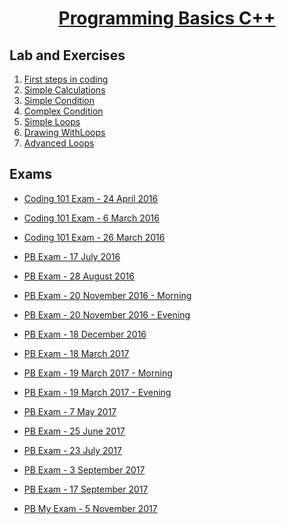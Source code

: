 # <a href="https://softuni.bg/trainings/1726/programming-basics-with-c-plus-plus-september-2017/open#lesson-6145"><p align="center"> Programming Basics C++ <p>
</a>

## Lab and Exercises

<ol>
<li><a href="https://github.com/vesy53/SoftUni/tree/master/Programming%20Basics%20-%20C%2B%2B/LabEndExercises/01.FirstStepsInCoding" > First steps in coding </a></li>

<li><a href="https://github.com/vesy53/SoftUni/tree/master/Programming%20Basics%20-%20C%2B%2B/LabEndExercises/02.Simple-Calculations" > Simple Calculations </a></li>

<li><a href="https://github.com/vesy53/SoftUni/tree/master/Programming%20Basics%20-%20C%2B%2B/LabEndExercises/03.Simple-Condition" > Simple Condition </a></li>

<li><a href="https://github.com/vesy53/SoftUni/tree/master/Programming%20Basics%20-%20C%2B%2B/LabEndExercises/04.ComplexCondition" > Complex Condition </a></li>

<li><a href="https://github.com/vesy53/SoftUni/tree/master/Programming%20Basics%20-%20C%2B%2B/LabEndExercises/05.SimpleLoops" > Simple Loops </a></li>

<li><a href="https://github.com/vesy53/SoftUni/tree/master/Programming%20Basics%20-%20C%2B%2B/LabEndExercises/06.DrawingWithLoops" > Drawing WithLoops </a></li>

<li><a href="https://github.com/vesy53/SoftUni/tree/master/Programming%20Basics%20-%20C%2B%2B/LabEndExercises/07.AdvancedLoops" > Advanced Loops </a></li>
</ol>

## Exams

- <a href="https://github.com/vesy53/SoftUni/tree/master/Programming%20Basics%20-%20C%2B%2B/Exam/Coding%20101%20Exam%20-%2024%20April%202016" > Coding 101 Exam -  24 April 2016 </a>


</li>

- <a href="https://github.com/vesy53/SoftUni/tree/master/Programming%20Basics%20-%20C%2B%2B/Exam/Coding%20101%20Exam%20-%20%206%20March%202016" > Coding 101 Exam - 6 March 2016 </a>


</li>

- <a href="https://github.com/vesy53/SoftUni/tree/master/Programming%20Basics%20-%20C%2B%2B/Exam/Coding%20101%20Exam%20-%2026%20March%202016" > Coding 101 Exam -  26 March 2016 </a>


</li>

- <a href="https://github.com/vesy53/SoftUni/tree/master/Programming%20Basics%20-%20C%2B%2B/Exam/PB%20Exam%20-%2017%20July%202016" > PB Exam - 17 July 2016 </a>


</li>

- <a href="https://github.com/vesy53/SoftUni/tree/master/Programming%20Basics%20-%20C%2B%2B/Exam/PB%20Exam%20-%2028%20August%202016" > PB Exam - 28 August 2016 </a>

</li>

- <a href="https://github.com/vesy53/SoftUni/tree/master/Programming%20Basics%20-%20C%2B%2B/Exam/PB%20Exam%20-%2020%20November%202016%20-%20Morning" > PB Exam - 20 November 2016 - Morning </a>

</li>

- <a href="https://github.com/vesy53/SoftUni/tree/master/Programming%20Basics%20-%20C%2B%2B/Exam/PB%20Exam%20-%2020%20November%202016%20-%20Evening" > PB Exam - 20 November 2016 - Evening </a>


</li>

- <a href="https://github.com/vesy53/SoftUni/tree/master/Programming%20Basics%20-%20C%2B%2B/Exam/PB%20Exam%20-%2018%20December%202016" > PB Exam - 18 December 2016 </a>


</li>

- <a href="https://github.com/vesy53/SoftUni/tree/master/Programming%20Basics%20-%20C%2B%2B/Exam/PB%20Exam%20-%2018%20March%202017" > PB Exam - 18 March 2017 </a>


</li>

- <a href="https://github.com/vesy53/SoftUni/tree/master/Programming%20Basics%20-%20C%2B%2B/Exam/PB%20Exam%20-%2019%20March%202017%20-%20Morning" > PB Exam - 19 March 2017 - Morning </a>


</li>

- <a href="https://github.com/vesy53/SoftUni/tree/master/Programming%20Basics%20-%20C%2B%2B/Exam/PB%20Exam%20-%2019%20March%202017%20-%20Evening" > PB Exam - 19 March 2017 - Evening </a>


</li>

- <a href="https://github.com/vesy53/SoftUni/tree/master/Programming%20Basics%20-%20C%2B%2B/Exam/PB%20Exam%20-%207%20May%202017" > PB Exam - 7 May 2017 </a>

</li>

- <a href="https://github.com/vesy53/SoftUni/tree/master/Programming%20Basics%20-%20C%2B%2B/Exam/PB%20Exam%20-%2025%20June%202017" > PB Exam - 25 June 2017 </a>

</li>

- <a href="https://github.com/vesy53/SoftUni/tree/master/Programming%20Basics%20-%20C%2B%2B/Exam/PB%20Exam%20-%2023%20July%202017" > PB Exam - 23 July 2017 </a>

</li>

- <a href="https://github.com/vesy53/SoftUni/tree/master/Programming%20Basics%20-%20C%2B%2B/Exam/PB%20Exam%20-%203%20September%202017" > PB Exam - 3 September 2017 </a>

</li>

- <a href="https://github.com/vesy53/SoftUni/tree/master/Programming%20Basics%20-%20C%2B%2B/Exam/PB%20Exam%20-%2017%20September%202017" > PB Exam - 17 September 2017 </a>


</li>

- <a href="https://github.com/vesy53/SoftUni/tree/master/Programming%20Basics%20-%20C%2B%2B/Exam/PB%20My%20Exam%20-%205%20November%202017" > PB My Exam - 5 November 2017 </a>

</li>











































